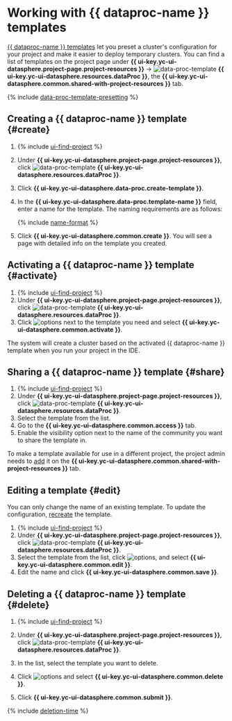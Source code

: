 # Working with {{ dataproc-name }} templates

[{{ dataproc-name }} templates](../concepts/data-processing-template.md) let you preset a cluster's configuration for your project and make it easier to deploy temporary clusters. You can find a list of templates on the project page under **{{ ui-key.yc-ui-datasphere.project-page.project-resources }}** → ![data-proc-template](../../_assets/data-processing/data-processing.svg) **{{ ui-key.yc-ui-datasphere.resources.dataProc }}**, the **{{ ui-key.yc-ui-datasphere.common.shared-with-project-resources }}** tab.

{% include [data-proc-template-presetting](../../_includes/datasphere/settings-for-data-processing.md) %}

## Creating a {{ dataproc-name }} template {#create}

1. {% include [ui-find-project](../../_includes/datasphere/ui-find-project.md) %}
1. Under **{{ ui-key.yc-ui-datasphere.project-page.project-resources }}**, click ![data-proc-template](../../_assets/data-processing/data-processing.svg) **{{ ui-key.yc-ui-datasphere.resources.dataProc }}**.
1. Click **{{ ui-key.yc-ui-datasphere.data-proc.create-template }}**.
1. In the **{{ ui-key.yc-ui-datasphere.data-proc.template-name }}** field, enter a name for the template. The naming requirements are as follows:

    {% include [name-format](../../_includes/name-format.md) %}

1. Click **{{ ui-key.yc-ui-datasphere.common.create }}**. You will see a page with detailed info on the template you created.

## Activating a {{ dataproc-name }} template {#activate}

1. {% include [ui-find-project](../../_includes/datasphere/ui-find-project.md) %}
1. Under **{{ ui-key.yc-ui-datasphere.project-page.project-resources }}**, click ![data-proc-template](../../_assets/data-processing/data-processing.svg) **{{ ui-key.yc-ui-datasphere.resources.dataProc }}**.
1. Click ![options](../../_assets/console-icons/ellipsis.svg) next to the template you need and select **{{ ui-key.yc-ui-datasphere.common.activate }}**.

The system will create a cluster based on the activated {{ dataproc-name }} template when you run your project in the IDE.

## Sharing a {{ dataproc-name }} template {#share}

1. {% include [ui-find-project](../../_includes/datasphere/ui-find-project.md) %}
1. Under **{{ ui-key.yc-ui-datasphere.project-page.project-resources }}**, click ![data-proc-template](../../_assets/data-processing/data-processing.svg) **{{ ui-key.yc-ui-datasphere.resources.dataProc }}**.
1. Select the template from the list.
1. Go to the **{{ ui-key.yc-ui-datasphere.common.access }}** tab.
1. Enable the visibility option next to the name of the community you want to share the template in.

To make a template available for use in a different project, the project admin needs to [add](./projects/use-shared-resource.md) it on the **{{ ui-key.yc-ui-datasphere.common.shared-with-project-resources }}** tab.

## Editing a template {#edit}

You can only change the name of an existing template. To update the configuration, [recreate](#create) the template.

1. {% include [ui-find-project](../../_includes/datasphere/ui-find-project.md) %}
1. Under **{{ ui-key.yc-ui-datasphere.project-page.project-resources }}**, click ![data-proc-template](../../_assets/data-processing/data-processing.svg) **{{ ui-key.yc-ui-datasphere.resources.dataProc }}**.
1. Select the template from the list, click ![options](../../_assets/console-icons/ellipsis.svg), and select **{{ ui-key.yc-ui-datasphere.common.edit }}**.
1. Edit the name and click **{{ ui-key.yc-ui-datasphere.common.save }}**.

## Deleting a {{ dataproc-name }} template {#delete}

1. {% include [ui-find-project](../../_includes/datasphere/ui-find-project.md) %}

1. Under **{{ ui-key.yc-ui-datasphere.project-page.project-resources }}**, click ![data-proc-template](../../_assets/data-processing/data-processing.svg) **{{ ui-key.yc-ui-datasphere.resources.dataProc }}**.
1. In the list, select the template you want to delete.
1. Click ![options](../../_assets/console-icons/ellipsis.svg) and select **{{ ui-key.yc-ui-datasphere.common.delete }}**.
1. Click **{{ ui-key.yc-ui-datasphere.common.submit }}**.

{% include [deletion-time](../../_includes/datasphere/deletion-time.md) %}

